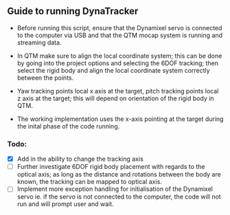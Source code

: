 ## Guide to running DynaTracker
- Before running this script, ensure that the Dynamixel servo is connected to the computer via USB and that the QTM mocap system is running and streaming data.

- In QTM make sure to align the local coordinate system; this can be done by going into the project options and selecting the 6DOF tracking; then select the rigid body and align the local coordinate system correctly between the points.

- Yaw tracking points local x axis at the target, pitch tracking points local z axis at the target; this will depend on orientation of the rigid body in QTM.

- The working implementation uses the x-axis pointing at the target during the inital phase of the code running.

### Todo:
- [x] Add in the ability to change the tracking axis
- [ ] Further investigate 6DOF rigid body placement with regards to the optical axis; as long as the distance and rotations between the body are known, the tracking can be mapped to optical axis.
- [ ] Implement more exception handling for initialisation of the Dynamixel servo ie. if the servo is not connected to the computer, the code will not run and will prompt user and wait.